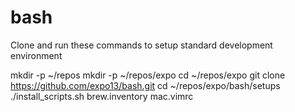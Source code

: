 # bash

Clone and run these commands to setup standard development environment

mkdir -p ~/repos
mkdir -p ~/repos/expo
cd ~/repos/expo
git clone https://github.com/expo13/bash.git
cd ~/repos/expo/bash/setups
./install_scripts.sh brew.inventory mac.vimrc

